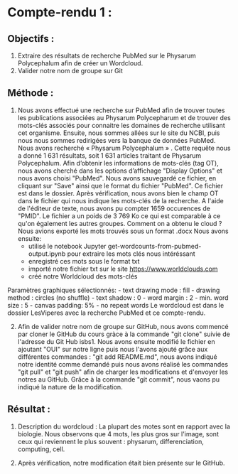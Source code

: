 # Compte-rendu 1 : 

## Objectifs : 
1. Extraire des résultats de recherche PubMed sur le Physarum Polycephalum afin de créer un Wordcloud. 
2. Valider notre nom de groupe sur Git 


## Méthode : 
1. Nous avons effectué une recherche sur PubMed afin de trouver toutes les publications associées au Physarum Polycepharum et de trouver des mots-clés associés pour connaitre les domaines de recherche utilisant cet organisme.
Ensuite, nous sommes allées sur le site du NCBI, puis nous nous sommes redirigées vers la banque de données PubMed. Nous avons recherché « Physarum Polycephalum » .
Cette requête nous a donné 1 631 résultats, soit 1 631 articles traitant de Physarum Polycephalum.
Afin d’obtenir les informations de mots-clés (tag OT), nous avons cherché dans les options d’affichage "Display Options" et nous avons choisi "PubMed".
Nous avons sauvegardé ce fichier, en cliquant sur "Save" ainsi que le format du fichier "PubMed". 
Ce fichier est dans le dossier.
Après vérification, nous avons bien le champ OT dans le fichier qui nous indique les mots-clés de la recherche.
A l'aide de l'éditeur de texte, nous avons pu compter 1659 occurences de "PMID".
Le fichier a un poids de 3 769 Ko ce qui est comparable à ce qu'on également les autres groupes.
Comment on a obtenu le cloud ?
Nous avions exporté les mots trouvés sous un format .docx
Nous avons ensuite:
	- utilisé le notebook Jupyter get-wordcounts-from-pubmed-output.ipynb pour extraire les mots clés nous intéréssant
	- enregistré ces mots sous le format txt
	- importé notre fichier txt sur le site https://www.worldclouds.com 
	- créé notre Worldcloud des mots-clés
	
Paramètres graphiques sélectionnés:
	- text drawing mode : fill
	- drawing method : circles (no shuffle)
	- text shadow : 0
	- word margin : 2
	- min. word size : 5
	- canvas padding: 5%
	- no repeat words
Le wordcloud est dans le dossier LesViperes avec la recherche PubMed et ce compte-rendu.

2. Afin de valider notre nom de groupe sur GitHub, nous avons commencé par cloner le GitHub du cours gràce à la commande "git clone" suivie de l'adresse du Git Hub isbs1.
Nous avons ensuite modifié le fichier en ajoutant "OUI" sur notre ligne puis nous l'avons ajouté grâce aux différentes commandes : "git add README.md", nous avons indiqué notre identité comme demandé puis nous avons réalisé les commandes "git pull" et "git push" afin de charger les modifications et d'envoyer les notres au GitHub.
Grâce à la commande "git commit", nous vaons pu indiqué la nature de la modification.



## Résultat : 
1. Description du wordcloud : La plupart des motes sont en rapport avec la biologie. Nous observons que 4 mots, les plus gros sur l'image, sont ceux qui reviennent le plus souvent : physarum, differenciation, computing, cell.

2. Après vérification, notre modification était bien présente sur le GitHub.
